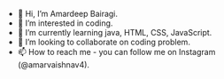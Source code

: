 - 👋 Hi, I’m Amardeep Bairagi.
- 👀 I’m interested in coding.
- 🌱 I’m currently learning java, HTML, CSS, JavaScript.
- 💞️ I’m looking to collaborate on coding problem.
- 📫 How to reach me - you can follow me on Instagram (@amarvaishnav4).

<!---
Amardeep7067/Amardeep7067 is a ✨ special ✨ repository because its `README.md` (this file) appears on your GitHub profile.
You can click the Preview link to take a look at your changes.
--->
